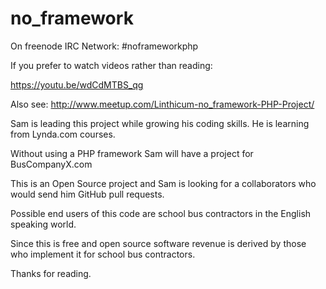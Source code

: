 # no_framework

On freenode
IRC Network: #noframeworkphp

If you prefer to watch videos rather than reading:

https://youtu.be/wdCdMTBS_qg

Also see:
http://www.meetup.com/Linthicum-no_framework-PHP-Project/

Sam is leading this project while growing his coding skills.
He is learning from Lynda.com courses.

Without using a PHP framework Sam will have a project for BusCompanyX.com

This is an Open Source project and Sam is looking for a collaborators
who would send him GitHub pull requests.

Possible end users of this code are school bus contractors
in the English speaking world.

Since this is free and open source
software revenue is derived by those who implement
it for school bus contractors.

Thanks for reading.
